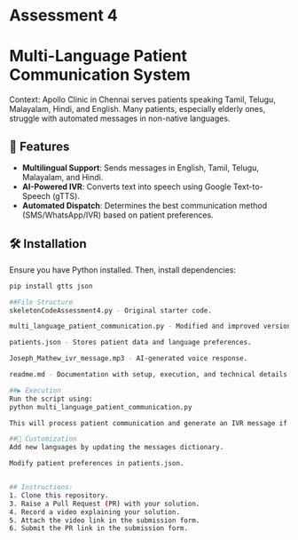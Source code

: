 # Assessment 4

# Multi-Language Patient Communication System

Context: Apollo Clinic in Chennai serves patients speaking Tamil, Telugu, Malayalam, Hindi, and English. Many patients, especially elderly ones, struggle with automated messages in non-native languages.

## 🚀 Features  
- **Multilingual Support**: Sends messages in English, Tamil, Telugu, Malayalam, and Hindi.  
- **AI-Powered IVR**: Converts text into speech using Google Text-to-Speech (gTTS).  
- **Automated Dispatch**: Determines the best communication method (SMS/WhatsApp/IVR) based on patient preferences.  

## 🛠️ Installation  
Ensure you have Python installed. Then, install dependencies:  

```bash
pip install gtts json

##File Structure
skeletonCodeAssessment4.py - Original starter code.

multi_language_patient_communication.py - Modified and improved version.

patients.json - Stores patient data and language preferences.

Joseph_Mathew_ivr_message.mp3 - AI-generated voice response.

readme.md - Documentation with setup, execution, and technical details.

##▶️ Execution
Run the script using:
python multi_language_patient_communication.py

This will process patient communication and generate an IVR message if applicable.

##📝 Customization
Add new languages by updating the messages dictionary.

Modify patient preferences in patients.json.


## Instructions:
1. Clone this repository.
3. Raise a Pull Request (PR) with your solution.
4. Record a video explaining your solution.
5. Attach the video link in the submission form.
6. Submit the PR link in the submission form.
